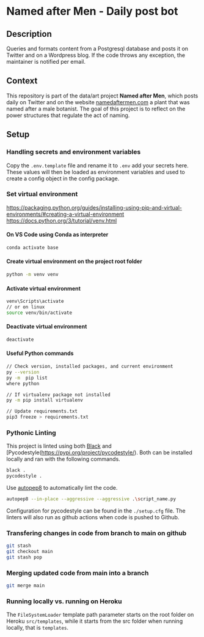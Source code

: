 # Named after Men - Daily post bot

## Description

Queries and formats content from a Postgresql database and posts it on Twitter and on a Wordpress blog. If the code throws any exception, the maintainer is notified per email.

## Context

This repository is part of the data/art project **Named after Men**, which posts daily on Twitter and on the website [namedaftermen.com](www.namedaftermen.com) a plant that was named after a male botanist. The goal of this project is to reflect on the power structures that regulate the act of naming.

## Setup

### Handling secrets and environment variables

Copy the `.env.template` file and rename it to `.env` add your secrets here. These values will then be loaded as environment variables and used to create a config object in the config package.

### Set virtual environment

https://packaging.python.org/guides/installing-using-pip-and-virtual-environments/#creating-a-virtual-environment
https://docs.python.org/3/tutorial/venv.html

#### On VS Code using Conda as interpreter

```sh
conda activate base
```

#### Create virtual environment on the project root folder

```sh
python -m venv venv
```

#### Activate virtual environment

```sh
venv\Scripts\activate
// or on linux
source venv/bin/activate
```

#### Deactivate virtual environment

```sh
deactivate
```

#### Useful Python commands

```sh
// Check version, installed packages, and current environment
py --version
py -m  pip list
where python

// If virtualenv package not installed
py -m pip install virtualenv

// Update requirements.txt
pip3 freeze > requirements.txt
```

### Pythonic Linting

This project is linted using both [Black](https://pypi.org/project/black/) and [Pycodestyle(https://pypi.org/project/pycodestyle/). Both can be installed locally and ran with the following commands.

```sh
black .
pycodestyle .
```

Use [autopep8](https://pypi.org/project/autopep8/) to automatically lint the code.

```sh
autopep8 --in-place --aggressive --aggressive .\script_name.py
```

Configuration for pycodestyle can be found in the `./setup.cfg` file. The linters will also run as github actions when code is pushed to Github.

### Transfering changes in code from branch to main on github

```sh
git stash
git checkout main
git stash pop
```

### Merging updated code from main into a branch

```sh
git merge main
```

### Running locally vs. running on Heroku

The `FileSystemLoader` template path parameter starts on the root folder on Heroku `src/templates`, while it starts from the src folder when running locally, that is `templates`.